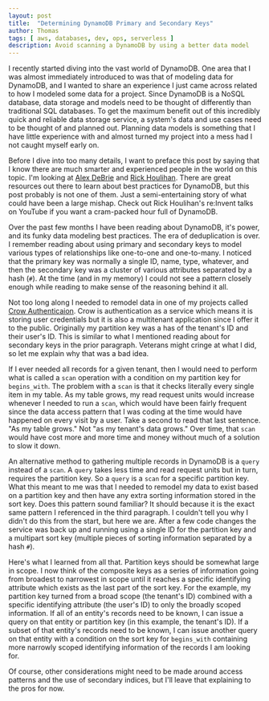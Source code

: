 ```yaml
---
layout: post
title:  "Determining DynamoDB Primary and Secondary Keys"
author: Thomas
tags: [ aws, databases, dev, ops, serverless ]
description: Avoid scanning a DynamoDB by using a better data model
---
```


I recently started diving into the vast world of DynamoDB. One area that I was almost immediately introduced to was that of modeling data for DynamoDB, and I wanted to share an experience I just came across related to how I modeled some data for a project. Since DynamoDB is a NoSQL database, data storage and models need to be thought of differently than traditional SQL databases. To get the maximum benefit out of this incredibly quick and reliable data storage service, a system's data and use cases need to be thought of and planned out. Planning data models is something that I have little experience with and almost turned my project into a mess had I not caught myself early on.

Before I dive into too many details, I want to preface this post by saying that I know there are much smarter and experienced people in the world on this topic. I'm looking at [Alex DeBrie](https://www.alexdebrie.com/) and [Rick Houlihan](https://twitter.com/houlihan_rick). There are great resources out there to learn about best practices for DynamoDB, but this post probably is not one of them. Just a semi-entertaining story of what could have been a large mishap. Check out Rick Houlihan's re:Invent talks on YouTube if you want a cram-packed hour full of DynamoDB.

Over the past few months I have been reading about DynamoDB, it's power, and its funky data modeling best practices. The era of deduplication is over. I remember reading about using primary and secondary keys to model various types of relationships like one-to-one and one-to-many. I noticed that the primary key was normally a single ID, name, type, whatever, and then the secondary key was a cluster of various attributes separated by a hash (`#`). At the time (and in my memory) I could not see a pattern closely enough while reading to make sense of the reasoning behind it all.

Not too long along I needed to remodel data in one of my projects called [Crow Authenticaion](https://crowauth.com/). Crow is authentication as a service which means it is storing user credentials but it is also a multitenant application since I offer it to the public. Originally my partition key was a has of the tenant's ID and their user's ID. This is similar to what I mentioned reading about for secondary keys in the prior paragraph. Veterans might cringe at what I did, so let me explain why that was a bad idea.

If I ever needed all records for a given tenant, then I would need to perform what is called a `scan` operation with a condition on my partition key for `begins_with`. The problem with a `scan` is that it checks literally every single item in my table. As my table grows, my read request units would increase whenever I needed to run a `scan`, which would have been fairly frequent since the data access pattern that I was coding at the time would have happened on every visit by a user. Take a second to read that last sentence. "As my table grows." Not "as my tenant's data grows." Over time, that `scan` would have cost more and more time and money without much of a solution to slow it down.

An alternative method to gathering multiple records in DynamoDB is a `query` instead of a `scan`. A `query` takes less time and read request units but in turn, requires the partition key. So a `query` is a `scan` for a specific partition key. What this meant to me was that I needed to remodel my data to exist based on a partition key and then have any extra sorting information stored in the sort key. Does this pattern sound familiar? It should because it is the exact same pattern I referenced in the third paragraph. I couldn't tell you why I didn't do this from the start, but here we are. After a few code changes the service was back up and running using a single ID for the partition key and a multipart sort key (multiple pieces of sorting information separated by a hash `#`).

Here's what I learned from all that. Partition keys should be somewhat large in scope. I now think of the composite keys as a series of information going from broadest to narrowest in scope until it reaches a specific identifying attribute which exists as the last part of the sort key. For the example, my partition key turned from a broad scope (the tenant's ID) combined with a specific identifying attribute (the user's ID) to only the broadly scoped information. If all of an entity's records need to be known, I can issue a query on that entity or partition key (in this example, the tenant's ID). If a subset of that entity's records need to be known, I can issue another query on that entity with a condition on the sort key for `begins_with` containing more narrowly scoped identifying information of the records I am looking for.

Of course, other considerations might need to be made around access patterns and the use of secondary indices, but I'll leave that explaining to the pros for now.
